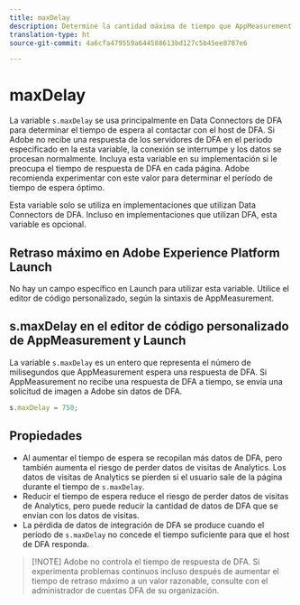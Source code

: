 ```yaml
---
title: maxDelay
description: Determine la cantidad máxima de tiempo que AppMeasurement espera una respuesta de DFA antes de enviar una solicitud de imagen.
translation-type: ht
source-git-commit: 4a6cfa479559a644588613bd127c5b45ee8787e6

---
```



# maxDelay

La variable `s.maxDelay` se usa principalmente en Data Connectors de DFA para determinar el tiempo de espera al contactar con el host de DFA. Si Adobe no recibe una respuesta de los servidores de DFA en el período especificado en la esta variable, la conexión se interrumpe y los datos se procesan normalmente. Incluya esta variable en su implementación si le preocupa el tiempo de respuesta de DFA en cada página. Adobe recomienda experimentar con este valor para determinar el período de tiempo de espera óptimo.

Esta variable solo se utiliza en implementaciones que utilizan Data Connectors de DFA. Incluso en implementaciones que utilizan DFA, esta variable es opcional.

## Retraso máximo en Adobe Experience Platform Launch

No hay un campo específico en Launch para utilizar esta variable. Utilice el editor de código personalizado, según la sintaxis de AppMeasurement.

## s.maxDelay en el editor de código personalizado de AppMeasurement y Launch

La variable `s.maxDelay` es un entero que representa el número de milisegundos que AppMeasurement espera una respuesta de DFA. Si AppMeasurement no recibe una respuesta de DFA a tiempo, se envía una solicitud de imagen a Adobe sin datos de DFA.

```js
s.maxDelay = 750;
```

## Propiedades

* Al aumentar el tiempo de espera se recopilan más datos de DFA, pero también aumenta el riesgo de perder datos de visitas de Analytics. Los datos de visitas de Analytics se pierden si el usuario sale de la página durante el tiempo de `s.maxDelay`.
* Reducir el tiempo de espera reduce el riesgo de perder datos de visitas de Analytics, pero puede reducir la cantidad de datos de DFA que se envían con los datos de visitas.
* La pérdida de datos de integración de DFA se produce cuando el período de `s.maxDelay` no concede el tiempo suficiente para que el host de DFA responda.

> [!NOTE] Adobe no controla el tiempo de respuesta de DFA. Si experimenta problemas continuos incluso después de aumentar el tiempo de retraso máximo a un valor razonable, consulte con el administrador de cuentas DFA de su organización.
